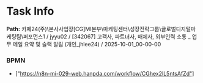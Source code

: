 # Task Info

**Path:** 카페24(주)\본사사업장\[CG]MI본부\마케팅센터\성장전략그룹\글로벌디지털마케팅팀\퍼포먼스1 / jyyu02 / [342067] 고객사, 파트너사, 매체사, 외부인력 소통 _ 업무 메일 요약 및 슬랙 알림 (개인_jhlee24) / 2025-10-01_00-00-00

### BPMN
- ["https://n8n-mi-029-web.hanpda.com/workflow/CGhex2lL5ntsAfZd"]

